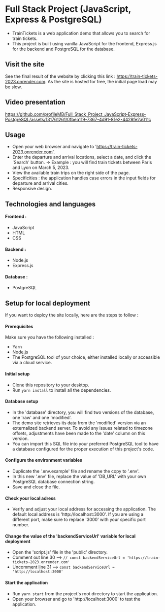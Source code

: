 # Full Stack Project (JavaScript, Express & PostgreSQL)
- TrainTickets is a web application demo that allows you to search for train tickets.
- This project is built using vanilla JavaScript for the frontend, Express.js for the backend and PostgreSQL for the database.

## Visit the site
See the final result of the website by clicking this link : https://train-tickets-2023.onrender.com. As the site is hosted for free, the initial page load may be slow.

## Video presentation


https://github.com/profileMB/Full_Stack_Project_JavaScript-Express-PostgreSQL/assets/131761261/0fbea119-7367-4d91-81e2-4428fe2a011c



## Usage
- Open your web browser and navigate to 'https://train-tickets-2023.onrender.com'.
- Enter the departure and arrival locations, select a date, and click the 'Search' button.
    → Example : you will find train tickets between Paris and Lyon on March 5, 2023.
- View the available train trips on the right side of the page.
- Specificities : the application handles case errors in the input fields for departure and arrival cities.
- Responsive design.


## Technologies and languages
#### Frontend :
- JavaScript
- HTML
- CSS

#### Backend :
- Node.js
- Express.js

#### Database :
- PostgreSQL



## Setup for local deployment
If you want to deploy the site locally, here are the steps to follow :

#### Prerequisites
Make sure you have the following installed :
- Yarn
- Node.js
- The PostgreSQL tool of your choice, either installed locally or accessible via a cloud service.

#### Initial setup
- Clone this repository to your desktop.
- Run `yarn install` to install all the dependencies.

#### Database setup
- In the 'database' directory, you will find two versions of the database, one 'raw' and one 'modified'.
- The demo site retrieves its data from the 'modified' version via an externalized backend server. To avoid any issues related to timezone offsets, adjustments have been made to the 'date' column on this version.
- You can import this SQL file into your preferred PostgreSQL tool to have a database configured for the proper execution of this project's code.

#### Configure the environment variables
- Duplicate the '.env.example' file and rename the copy to '.env'.
- In this new '.env' file, replace the value of 'DB_URL' with your own PostgreSQL database connection string.
- Save and close the file.

#### Check your local adress
- Verify and adjust your local address for accessing the application. The default local address is 'http://localhost:3000'. If you are using a different port, make sure to replace '3000' with your specific port number.

#### Change the value of the 'backendServiceUrl' variable for local deployment
- Open the 'script.js' file in the 'public' directory.
- Comment out line 30 --> `// const backendServiceUrl = 'https://train-tickets-2023.onrender.com'`
- Uncomment line 31 --> `const backendServiceUrl = 'http://localhost:3000'`

#### Start the application
- Run `yarn start` from the project's root directory to start the application.
- Open your browser and go to 'http://localhost:3000' to test the application.
